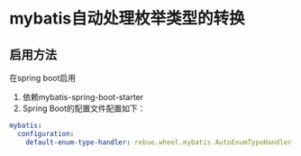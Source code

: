 # mybatis自动处理枚举类型的转换

## 启用方法

在spring boot启用

1. 依赖mybatis-spring-boot-starter
2. Spring Boot的配置文件配置如下： 

```yaml
mybatis:
  configuration:
    default-enum-type-handler: rebue.wheel.mybatis.AutoEnumTypeHandler
```